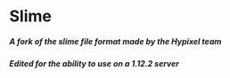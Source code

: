 # Slime
##### A fork of the slime file format made by the Hypixel team
##### Edited for the ability to use on a 1.12.2 server
